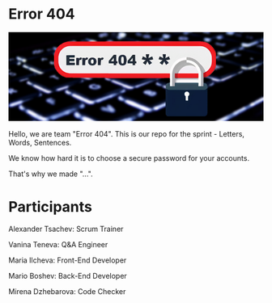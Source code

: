 <h1>Error 404</h1>

<img src="Pictures/Logo.png" width="600">

<p>Hello, we are team "Error 404". 
This is our repo for the sprint - Letters, Words, Sentences.

We know how hard it is to choose a secure password for your accounts.

That's why we made "...".</p> 

<h1>Participants</h1>

<p>Alexander Tsachev: Scrum Trainer 

Vanina Teneva: Q&A Engineer

Maria Ilcheva: Front-End Developer  

Mario Boshev: Back-End Developer   

Mirena Dzhebarova: Code Checker</p>   

